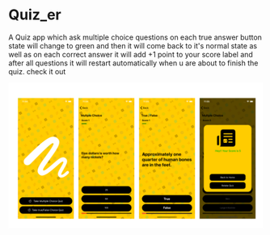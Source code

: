 # Quiz_er
A Quiz app which ask multiple choice questions on each true answer button state
will change to green and then it will come back to it's normal state as well as 
on each correct answer it will add +1 point to your score label and after all 
questions it will restart automatically when u are about to finish the quiz. 
check it out

![](https://github.com/Billideveloper/Quiz_er/blob/master/Quizzer/screenshots/App_cover.png?raw=true)
